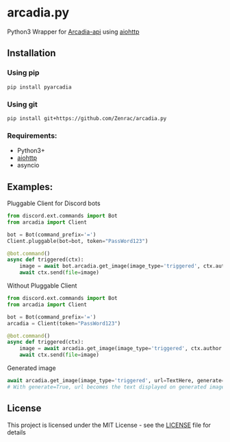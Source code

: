 # arcadia.py
Python3 Wrapper for [Arcadia-api](https://arcadia-api.xyz/) using [aiohttp](https://github.com/aio-libs/aiohttp)<br>
## Installation
### Using pip
```
pip install pyarcadia
```
### Using git
```
pip install git+https://github.com/Zenrac/arcadia.py
```

### Requirements: <br>
- Python3+<br>
- [aiohttp](https://github.com/aio-libs/aiohttp) <br>
- asyncio<br>

## Examples: <br>
Pluggable Client for Discord bots<br>
```py
from discord.ext.commands import Bot
from arcadia import Client

bot = Bot(command_prefix='=')
Client.pluggable(bot=bot, token="PassWord123")

@bot.command()
async def triggered(ctx):
    image = await bot.arcadia.get_image(image_type='triggered', ctx.author.avatar_url)
    await ctx.send(file=image)
```
Without Pluggable Client<br>
```py
from discord.ext.commands import Bot
from arcadia import Client

bot = Bot(command_prefix='=')
arcadia = Client(token="PassWord123")

@bot.command()
async def triggered(ctx):
    image = await arcadia.get_image(image_type='triggered', ctx.author.avatar_url)
    await ctx.send(file=image)
```
Generated image<br>
```py
await arcadia.get_image(image_type='triggered', url=TextHere, generate=True)
# With generate=True, url becomes the text displayed on generated images.
```
## License

This project is licensed under the MIT License - see the [LICENSE](LICENSE) file for details
